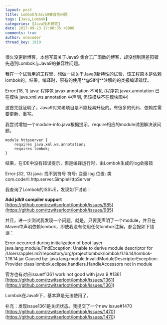 ```yaml
---
layout: post
title: Lombok与Java9兼容性问题
tags: [Java,Lombok]
categories: [Java技术研究]
date: 2017-09-23 17:00:35 +0800
comments: true
author: onecoder
thread_key: 1910
---
```

很久没更新博客，本想写篇关于Java9 集合工厂函数的博客，却没想到阴差阳错先遇到Lombok与Java9的兼容性问题。

<!--break-->

我在一个试验用的工程里，想做一些关于Java9新特性的试验，该工程原本是依赖lombok的。结果，编译时，原有的使用**@Slf4j**注解的的类报编译错误。

>
Error:(18, 1) java: 程序包 javax.annotation 不可见
  (程序包 javax.annotation 已在模块 java.xml.ws.annotation 中声明, 但该模块不在模块图中)

这首先就证明了，Java9对来老项目是不能轻易升级的。有很多的代码、依赖库需要更新、重写。

我尝试增加一个module-info.java根据提示，require相应的module试图解决该问题。

```
module httpserver {
    requires java.xml.ws.annotation;
    requires lombok;
}
```

结果，在IDE中没有错误提示，但是编译运行时，由Lombok生成的log会报错

>
Error:(32, 13) java: 找不到符号
  符号:   变量 log
  位置: 类 com.coderli.http.server.SimpleHttpServer

我查询了Lombok的ISSUE，发现如下讨论：

**Add jdk9 compiler support**  
[https://github.com/rzwitserloot/lombok/issues/985](https://github.com/rzwitserloot/lombok/issues/985)

并且，进一步测试我发现一个问题。就是，只要我声明了一个module，并且在Maven中声明依赖lombok，即使我没有使用任何lombok注解。都会报如下错误：

>
Error occurred during initialization of boot layer
java.lang.module.FindException: Unable to derive module descriptor for /Users/apple/.m2/repository/org/projectlombok/lombok/1.16.14/lombok-1.16.14.jar
Caused by: java.lang.module.InvalidModuleDescriptorException: Provider class lombok.eclipse.handlers.HandleAccessors not in module

官方也有对应issue#1361
work not good with java 9 #1361  
[https://github.com/rzwitserloot/lombok/issues/1361](https://github.com/rzwitserloot/lombok/issues/1361)

Lombok在Java9下，基本算是无法使用了。

补充：发现issue1361是关闭状态。我提交了一个new issue#1470
[https://github.com/rzwitserloot/lombok/issues/1470](https://github.com/rzwitserloot/lombok/issues/1470)